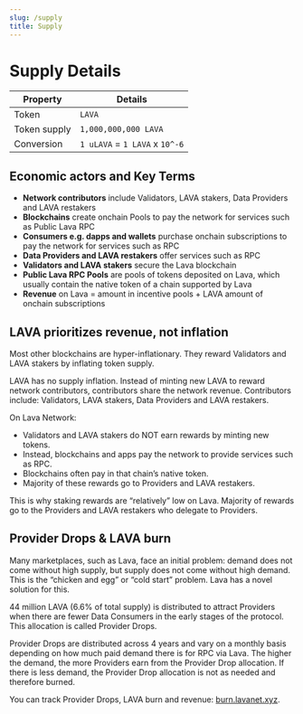 ```yaml
---
slug: /supply
title: Supply
---
```


# Supply Details

<center>

| Property        | Details                        |
| --------------- | ------------------------------ |
|  Token        | `LAVA`                         |
|  Token supply | `1,000,000,000 LAVA`           |
|  Conversion   | `1 uLAVA` = `1 LAVA` x `10^-6` |

</center>

## Economic actors and Key Terms 

- **Network contributors** include Validators, LAVA stakers, Data Providers and LAVA restakers
- **Blockchains** create onchain Pools to pay the network for services such as Public Lava RPC
- **Consumers e.g. dapps and wallets** purchase onchain subscriptions to pay the network for services such as RPC 
- **Data Providers and LAVA restakers** offer services such as RPC 
- **Validators and LAVA stakers** secure the Lava blockchain 
- **Public Lava RPC Pools** are pools of tokens deposited on Lava, which usually contain the native token of a chain supported by Lava
- **Revenue** on Lava = amount in incentive pools + LAVA amount of onchain subscriptions

## LAVA prioritizes revenue, not inflation

Most other blockchains are hyper-inflationary. They reward Validators and LAVA stakers by inflating token supply. 

LAVA has no supply inflation. Instead of minting new LAVA to reward network contributors, contributors share the network revenue. Contributors include: Validators, LAVA stakers, Data Providers and LAVA restakers. 

On Lava Network: 

- Validators and LAVA stakers do NOT earn rewards by minting new tokens. 
- Instead, blockchains and apps pay the network to provide services such as RPC. 
- Blockchains often pay in that chain’s native token.
- Majority of these rewards go to Providers and LAVA restakers.

This is why staking rewards are “relatively” low on Lava. Majority of rewards go to the Providers and LAVA restakers who delegate to Providers.

## Provider Drops & LAVA burn 

Many marketplaces, such as Lava, face an initial problem: demand does not come without high supply, but supply does not come without high demand. This is the “chicken and egg” or “cold start” problem. Lava has a novel solution for this. 

44 million LAVA (6.6% of total supply) is distributed to attract Providers when there are fewer Data Consumers in the early stages of the protocol. This allocation is called Provider Drops. 

Provider Drops are distributed across 4 years and vary on a monthly basis depending on how much paid demand there is for RPC via Lava. The higher the demand, the more Providers earn from the Provider Drop allocation. If there is less demand, the Provider Drop allocation is not as needed and therefore burned. 

You can track Provider Drops, LAVA burn and revenue: [burn.lavanet.xyz](https://burn.lavanet.xyz/).